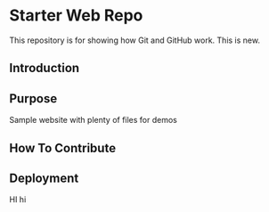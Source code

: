 # Starter Web Repo

This repository is for showing how Git and GitHub work. This is new.

## Introduction

## Purpose

Sample website with plenty of files for demos

## How To Contribute

## Deployment

HI hi